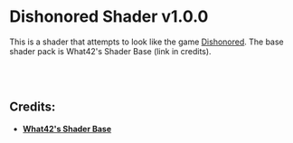 # Dishonored Shader v1.0.0

This is a shader that attempts to look like the game [Dishonored](https://store.steampowered.com/agecheck/app/205100/). The base shader pack is What42's Shader Base (link in credits).

<br>
<br>

## Credits:

- **[What42's Shader Base](https://github.com/What42Pizza/What42s-Shader-Base)**
